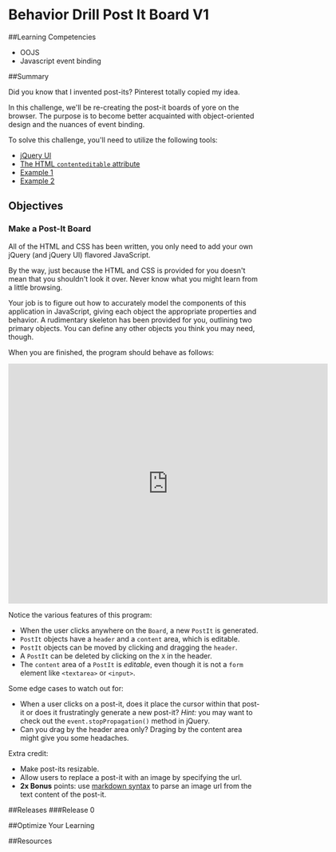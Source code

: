 # Behavior Drill Post It Board V1 
 
##Learning Competencies

- OOJS 
- Javascript event binding

##Summary 

 Did you know that I invented post-its?  Pinterest totally copied my idea.

In this challenge, we'll be re-creating the post-it boards of yore on the browser.  The purpose is to become better acquainted with object-oriented design and the nuances of event binding.

To solve this challenge, you'll need to utilize the following tools:

- [jQuery UI](http://jqueryui.com/)
- [The HTML `contenteditable` attribute](https://developer.mozilla.org/en-US/docs/HTML/Content_Editable)
 - [Example 1](http://html5doctor.com/the-contenteditable-attribute/)
 - [Example 2](http://blog.teamtreehouse.com/native-rich-text-editing-with-the-contenteditable-attribute)

## Objectives

### Make a Post-It Board

All of the HTML and CSS has been written, you only need to add your own jQuery (and jQuery UI) flavored JavaScript.

By the way, just because the HTML and CSS is provided for you doesn't mean that you shouldn't look it over.  Never know what you might learn from a little browsing.

Your job is to figure out how to accurately model the components of this application in JavaScript, giving each object the appropriate properties and behavior.  A rudimentary skeleton has been provided for you, outlining two primary objects.  You can define any other objects you think you may need, though.

When you are finished, the program should behave as follows:

<iframe width="640" height="480" src="http://www.youtube.com/embed/nkk_xOuSIok?rel=0" frameborder="0" allowfullscreen></iframe>

Notice the various features of this program:

- When the user clicks anywhere on the `Board`, a new `PostIt` is generated.
- `PostIt` objects have a `header` and a `content` area, which is editable.
- `PostIt` objects can be moved by clicking and dragging the `header`.
- A `PostIt` can be deleted by clicking on the `X` in the header.
- The `content` area of a `PostIt` is *editable*, even though it is not a `form` element like `<textarea>` or `<input>`.

Some edge cases to watch out for:

- When a user clicks on a post-it, does it place the cursor within that post-it or does it frustratingly generate a new post-it?  *Hint:* you may want to check out the `event.stopPropagation()` method in jQuery.
- Can you drag by the header area only?  Draging by the content area might give you some headaches.

Extra credit:

- Make post-its resizable.
- Allow users to replace a post-it with an image by specifying the url.
- **2x Bonus** points: use [markdown syntax](http://daringfireball.net/projects/markdown/) to parse an image url from the text content of the post-it. 

##Releases
###Release 0 

##Optimize Your Learning 

##Resources
